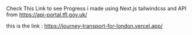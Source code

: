 Check This Link to see Progress i made using Next.js tailwindcss and API from https://api-portal.tfl.gov.uk/

this is the link : https://journey-transport-for-london.vercel.app/
